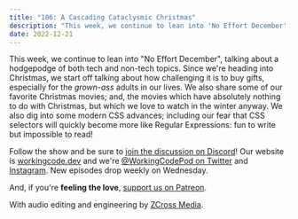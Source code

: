 ```yaml
---
title: "106: A Cascading Cataclysmic Christmas"
description: "This week, we continue to lean into 'No Effort December', talking about a hodgepodge of both tech and non-tech topics."
date: 2022-12-21
---
```


<script async defer onload="redcircleIframe();" src="https://api.podcache.net/embedded-player/sh/30227421-bc27-45c2-bfb4-861def7dd4cc/ep/201933db-8b63-4e8d-8c38-a53ece414c62"></script><div class="redcirclePlayer-201933db-8b63-4e8d-8c38-a53ece414c62"></div>

This week, we continue to lean into "No Effort December", talking about a hodgepodge of both tech and non-tech topics. Since we're heading into Christmas, we start off talking about how challenging it is to buy gifts, especially for the _grown-ass_ adults in our lives. We also share some of our favorite Christmas movies; and, the movies which have absolutely nothing to do with Christmas, but which we love to watch in the winter anyway. We also dig into some modern CSS advances; including our fear that CSS selectors will quickly become more like Regular Expressions: fun to write but impossible to read!

Follow the show and be sure to [join the discussion on Discord][working-code-discord]! Our website is [workingcode.dev][working-code] and we're [@WorkingCodePod on Twitter][working-code-twitter] and [Instagram][working-code-instagram]. New episodes drop weekly on Wednesday.

And, if you're **feeling the love**, [support us on Patreon][working-code-patreon].

[working-code]: https://workingcode.dev/
[working-code-discord]: https://workingcode.dev/discord/
[working-code-instagram]: https://www.instagram.com/workingcodepod/
[working-code-patreon]: https://www.patreon.com/workingcodepod
[working-code-twitter]: https://twitter.com/WorkingCodePod

With audio editing and engineering by [ZCross Media](https://www.zcross.media/).
